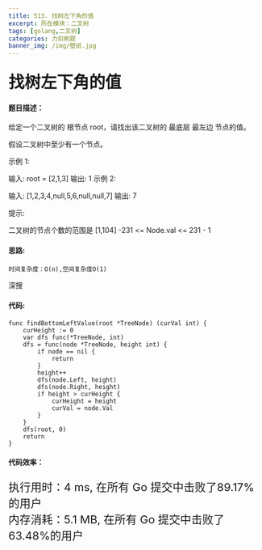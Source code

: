 ```yaml
---
title: 513. 找树左下角的值
excerpt: 所在模块：二叉树
tags: [golang,二叉树]
categories: 力扣刷题
banner_img: /img/壁纸.jpg
---
```


### <font size=6px>找树左下角的值</font>

#### 题目描述：

给定一个二叉树的 根节点 root，请找出该二叉树的 最底层 最左边 节点的值。

假设二叉树中至少有一个节点。

 

示例 1:



输入: root = [2,1,3]
输出: 1
示例 2:



输入: [1,2,3,4,null,5,6,null,null,7]
输出: 7


提示:

二叉树的节点个数的范围是 [1,104]
-231 <= Node.val <= 231 - 1 

#### 思路:

```
时间复杂度：O(n),空间复杂度O(1)
```

深搜

#### 代码:

```golang
func findBottomLeftValue(root *TreeNode) (curVal int) {
    curHeight := 0
    var dfs func(*TreeNode, int)
    dfs = func(node *TreeNode, height int) {
        if node == nil {
            return
        }
        height++
        dfs(node.Left, height)
        dfs(node.Right, height)
        if height > curHeight {
            curHeight = height
            curVal = node.Val
        }
    }
    dfs(root, 0)
    return
}
```

#### 代码效率：

<p class="note note-primary"; style="font-size:22px">
   执行用时：4 ms, 在所有 Go 提交中击败了89.17%的用户<br>
   内存消耗：5.1 MB, 在所有 Go 提交中击败了63.48%的用户
</p>



